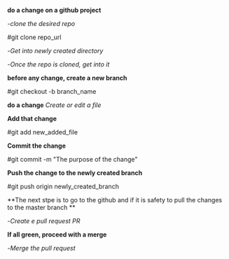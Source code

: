 **do a change on a github project**

-*clone the desired repo*

#git clone repo_url

-*Get into newly created directory*

-*Once the repo is cloned, get into it*

**before any change, create a new branch**

#git checkout -b branch_name

**do a change**
*Create or edit a file*

**Add that change**

#git add new_added_file

**Commit the change**

#git commit -m "The purpose of the change"

**Push the change to the newly created branch**

#git push origin newly_created_branch

**The next stpe is to go to the github and if it is safety to pull the changes to the master branch **

-*Create e pull request PR*

**If all green, proceed with a merge**

-*Merge the pull request*





